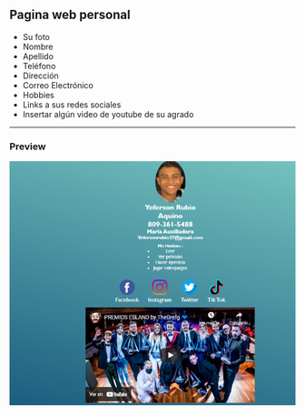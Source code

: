 ## Pagina web personal

- Su foto
- Nombre
- Apellido
- Teléfono
- Dirección
- Correo Electrónico
- Hobbies
- Links a sus redes sociales
- Insertar algún video de youtube de su agrado
 ----
### Preview
![preview](./Preview.PNG)